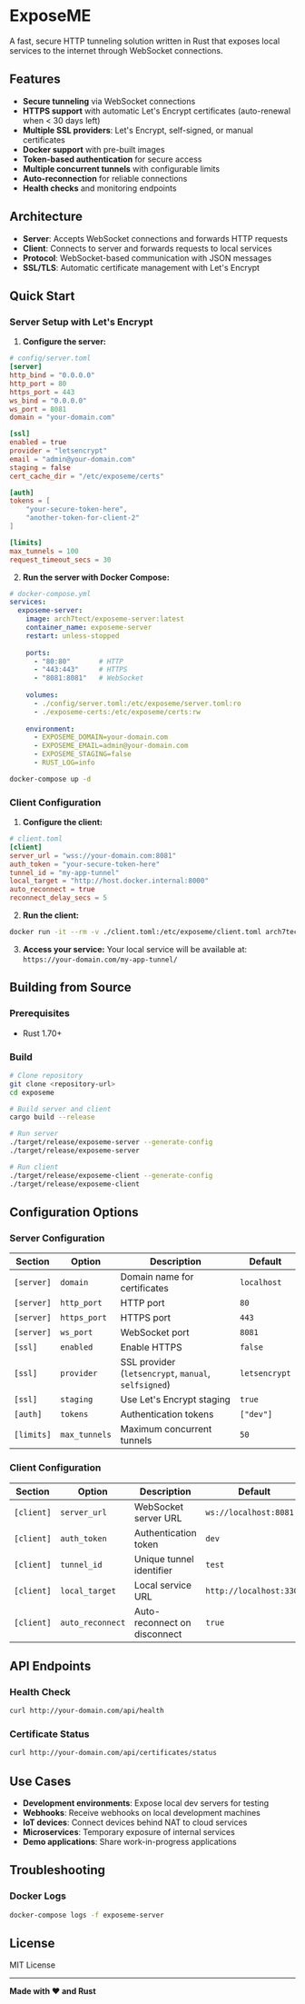 # ExposeME

A fast, secure HTTP tunneling solution written in Rust that exposes local services to the internet through WebSocket connections.

## Features

- **Secure tunneling** via WebSocket connections
- **HTTPS support** with automatic Let's Encrypt certificates (auto-renewal when < 30 days left)
- **Multiple SSL providers**: Let's Encrypt, self-signed, or manual certificates
- **Docker support** with pre-built images
- **Token-based authentication** for secure access
- **Multiple concurrent tunnels** with configurable limits
- **Auto-reconnection** for reliable connections
- **Health checks** and monitoring endpoints

## Architecture

- **Server**: Accepts WebSocket connections and forwards HTTP requests
- **Client**: Connects to server and forwards requests to local services
- **Protocol**: WebSocket-based communication with JSON messages
- **SSL/TLS**: Automatic certificate management with Let's Encrypt

## Quick Start

### Server Setup with Let's Encrypt

1. **Configure the server:**

```toml
# config/server.toml
[server]
http_bind = "0.0.0.0"
http_port = 80
https_port = 443
ws_bind = "0.0.0.0"
ws_port = 8081
domain = "your-domain.com"

[ssl]
enabled = true
provider = "letsencrypt"
email = "admin@your-domain.com"
staging = false
cert_cache_dir = "/etc/exposeme/certs"

[auth]
tokens = [
    "your-secure-token-here",
    "another-token-for-client-2"
]

[limits]
max_tunnels = 100
request_timeout_secs = 30
```

2. **Run the server with Docker Compose:**

```yaml
# docker-compose.yml
services:
  exposeme-server:
    image: arch7tect/exposeme-server:latest
    container_name: exposeme-server
    restart: unless-stopped
    
    ports:
      - "80:80"       # HTTP
      - "443:443"     # HTTPS  
      - "8081:8081"   # WebSocket
    
    volumes:
      - ./config/server.toml:/etc/exposeme/server.toml:ro
      - ./exposeme-certs:/etc/exposeme/certs:rw
    
    environment:
      - EXPOSEME_DOMAIN=your-domain.com
      - EXPOSEME_EMAIL=admin@your-domain.com
      - EXPOSEME_STAGING=false
      - RUST_LOG=info
```

```bash
docker-compose up -d
```

### Client Configuration

1. **Configure the client:**

```toml
# client.toml
[client]
server_url = "wss://your-domain.com:8081"
auth_token = "your-secure-token-here"
tunnel_id = "my-app-tunnel"
local_target = "http://host.docker.internal:8000"
auto_reconnect = true
reconnect_delay_secs = 5
```

2. **Run the client:**

```bash
docker run -it --rm -v ./client.toml:/etc/exposeme/client.toml arch7tect/exposeme-client:latest
```

3. **Access your service:**
   Your local service will be available at: `https://your-domain.com/my-app-tunnel/`

## Building from Source

### Prerequisites
- Rust 1.70+

### Build
```bash
# Clone repository
git clone <repository-url>
cd exposeme

# Build server and client
cargo build --release

# Run server
./target/release/exposeme-server --generate-config
./target/release/exposeme-server

# Run client  
./target/release/exposeme-client --generate-config
./target/release/exposeme-client
```

## Configuration Options

### Server Configuration

| Section | Option | Description | Default |
|---------|--------|-------------|---------|
| `[server]` | `domain` | Domain name for certificates | `localhost` |
| `[server]` | `http_port` | HTTP port | `80` |
| `[server]` | `https_port` | HTTPS port | `443` |
| `[server]` | `ws_port` | WebSocket port | `8081` |
| `[ssl]` | `enabled` | Enable HTTPS | `false` |
| `[ssl]` | `provider` | SSL provider (`letsencrypt`, `manual`, `selfsigned`) | `letsencrypt` |
| `[ssl]` | `staging` | Use Let's Encrypt staging | `true` |
| `[auth]` | `tokens` | Authentication tokens | `["dev"]` |
| `[limits]` | `max_tunnels` | Maximum concurrent tunnels | `50` |

### Client Configuration

| Section | Option | Description | Default |
|---------|--------|-------------|---------|
| `[client]` | `server_url` | WebSocket server URL | `ws://localhost:8081` |
| `[client]` | `auth_token` | Authentication token | `dev` |
| `[client]` | `tunnel_id` | Unique tunnel identifier | `test` |
| `[client]` | `local_target` | Local service URL | `http://localhost:3300` |
| `[client]` | `auto_reconnect` | Auto-reconnect on disconnect | `true` |

## API Endpoints

### Health Check
```bash
curl http://your-domain.com/api/health
```

### Certificate Status
```bash
curl http://your-domain.com/api/certificates/status
```

## Use Cases

- **Development environments**: Expose local dev servers for testing
- **Webhooks**: Receive webhooks on local development machines
- **IoT devices**: Connect devices behind NAT to cloud services
- **Microservices**: Temporary exposure of internal services
- **Demo applications**: Share work-in-progress applications

## Troubleshooting

### Docker Logs
```bash
docker-compose logs -f exposeme-server
```

## License

MIT License

---

**Made with ❤️ and Rust**